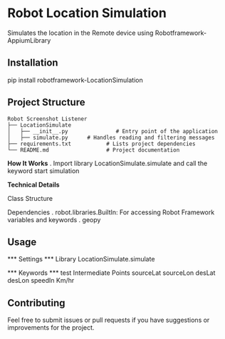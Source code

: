 # Robot Location Simulation

Simulates the location in the Remote device using Robotframework-AppiumLibrary

## Installation
pip install robotframework-LocationSimulation

## Project Structure

```
Robot Screenshot Listener
├── LocationSimulate
│   ├── __init__.py               # Entry point of the application
│   ├── simulate.py      # Handles reading and filtering messages
├── requirements.txt           # Lists project dependencies
└── README.md                  # Project documentation
```


**How It Works**
   . Import library LocationSimulate.simulate and call the keyword start simulation

**Technical Details**

Class Structure

Dependencies
   . robot.libraries.BuiltIn: For accessing Robot Framework variables and keywords
   . geopy



## Usage
*** Settings ***
Library    LocationSimulate.simulate

*** Keywords ***
test 
    Intermediate Points    sourceLat    sourceLon    desLat    desLon    speedIn Km/hr   

## Contributing

Feel free to submit issues or pull requests if you have suggestions or improvements for the project.
